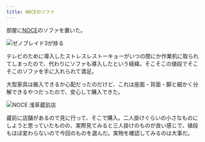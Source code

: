 ```yaml
---
title: NOCEのソファ
---
```

部屋に[NOCE](https://www.noce.co.jp/)のソファを置いた。

![](https://lh3.googleusercontent.com/R-2rhfTzfPqeiVz3ft3KNq27YpPQ0zaeIE1q--y-KLckLpLp-FpgCToQWc-8DSs_48pWTRHc-WFDqAKs3RVDxlLNmy88DdBxZFiKbqmXgjuqwIUfgXXlsr9pBzkLlsHjabjaRSh0-YtEJKAcza81cWI "ゼノブレイド3が捗る")

テレビのために導入したストレスレストーキョーがいつの間にか作業机に取られてしまったので、代わりにソファも導入したという経緯。そこそこの値段でそこそこのソファを手に入れられて満足。

大型家具は搬入できるか心配だったのだけど、これは座面・背面・脚と細かく分解できるやつだったので、安心して購入できた。

![](https://lh4.googleusercontent.com/feuxQln3lNiitUgsnNXuYnDVS3ib-t3--3WncfpfbQUDnlkJlV1aH-YBIsdSGWHl4kA6AW74KTTBA-DXkfhsZ73GiO--BlAnHgxAUQnd3rIU4hz3y7jq2K_nWgi2zMU6mAhx1HFRGae3vvmScORjAsM "NOCE 浅草蔵前店")

蔵前に店舗があるので見に行って、そこで購入。二人掛けぐらいの小さなものにしようと思っていたものの、実際見てみると三人掛けのものが良い感じで、値段もほぼ変わらないので今回のものを選んだ。実物を確認してみるのは大事だ。
